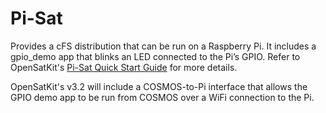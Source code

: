 # Pi-Sat
Provides a cFS distribution that can be run on a Raspberry Pi. It includes a gpio_demo app that blinks an LED connected to the Pi’s GPIO.
Refer to OpenSatKit's [Pi-Sat Quick Start Guide](https://github.com/OpenSatKit/OpenSatKit/blob/master/cosmos/config/targets/PISAT/docs/Pi-Sat-Quick-Start.pdf) for more details.

OpenSatKit's v3.2 will include a COSMOS-to-Pi interface that allows the GPIO demo app to be run from COSMOS over a WiFi connection to the Pi.

